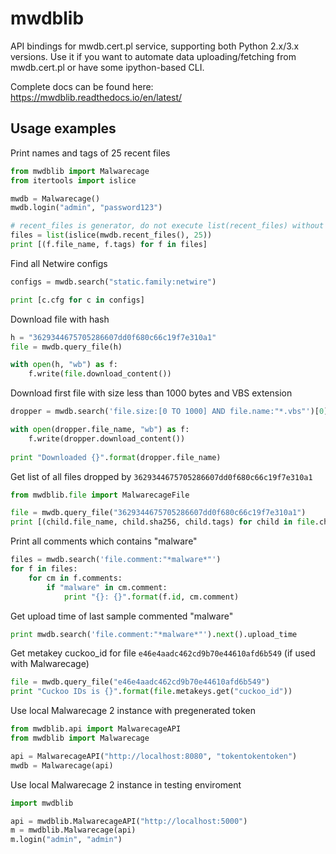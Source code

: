 # mwdblib

API bindings for mwdb.cert.pl service, supporting both Python 2.x/3.x versions. Use it if you want to automate data uploading/fetching from mwdb.cert.pl or have some ipython-based CLI.

Complete docs can be found here: https://mwdblib.readthedocs.io/en/latest/

## Usage examples

Print names and tags of 25 recent files

```python
from mwdblib import Malwarecage
from itertools import islice

mwdb = Malwarecage()
mwdb.login("admin", "password123")

# recent_files is generator, do not execute list(recent_files) without islice!
files = list(islice(mwdb.recent_files(), 25))
print [(f.file_name, f.tags) for f in files]
```

Find all Netwire configs
```python
configs = mwdb.search("static.family:netwire")

print [c.cfg for c in configs]
```

Download file with hash
```python
h = "3629344675705286607dd0f680c66c19f7e310a1"
file = mwdb.query_file(h)

with open(h, "wb") as f:
    f.write(file.download_content())
```

Download first file with size less than 1000 bytes and VBS extension
```python
dropper = mwdb.search('file.size:[0 TO 1000] AND file.name:"*.vbs"')[0]

with open(dropper.file_name, "wb") as f:
    f.write(dropper.download_content())
    
print "Downloaded {}".format(dropper.file_name)
```

Get list of all files dropped by `3629344675705286607dd0f680c66c19f7e310a1`
```python
from mwdblib.file import MalwarecageFile

file = mwdb.query_file("3629344675705286607dd0f680c66c19f7e310a1")
print [(child.file_name, child.sha256, child.tags) for child in file.children if isinstance(child, MalwarecageFile)]
```

Print all comments which contains "malware"
```python
files = mwdb.search('file.comment:"*malware*"')
for f in files:
    for cm in f.comments:
        if "malware" in cm.comment:
            print "{}: {}".format(f.id, cm.comment)
```

Get upload time of last sample commented "malware"
```python
print mwdb.search('file.comment:"*malware*"').next().upload_time
```

Get metakey cuckoo_id for file `e46e4aadc462cd9b70e44610afd6b549` (if used with Malwarecage)

```python
file = mwdb.query_file("e46e4aadc462cd9b70e44610afd6b549")
print "Cuckoo IDs is {}".format(file.metakeys.get("cuckoo_id"))
```

Use local Malwarecage 2 instance with pregenerated token
```python
from mwdblib.api import MalwarecageAPI
from mwdblib import Malwarecage

api = MalwarecageAPI("http://localhost:8080", "tokentokentoken")
mwdb = Malwarecage(api)
```

Use local Malwarecage 2 instance in testing enviroment
```python
import mwdblib

api = mwdblib.MalwarecageAPI("http://localhost:5000")
m = mwdblib.Malwarecage(api)
m.login("admin", "admin")
```

